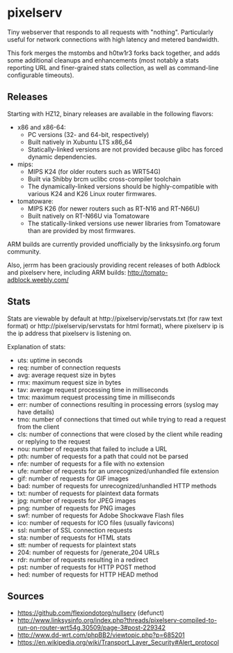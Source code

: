 pixelserv
=========

Tiny webserver that responds to all requests with "nothing".  Particularly useful for network connections with high latency and metered bandwidth.

This fork merges the mstombs and h0tw1r3 forks back together, and adds some additional cleanups and enhancements (most notably a stats reporting URL and finer-grained stats collection, as well as command-line configurable timeouts).

Releases
--------

Starting with HZ12, binary releases are available in the following flavors:
* x86 and x86-64:
  * PC versions (32- and 64-bit, respectively)
  * Built natively in Xubuntu LTS x86_64
  * Statically-linked versions are not provided because glibc has forced dynamic dependencies.
* mips:
  * MIPS K24 (for older routers such as WRT54G)
  * Built via Shibby brcm uclibc cross-compiler toolchain
  * The dynamically-linked versions should be highly-compatible with various K24 and K26 Linux router firmwares.
* tomatoware:
  * MIPS K26 (for newer routers such as RT-N16 and RT-N66U)
  * Built natively on RT-N66U via Tomatoware
  * The statically-linked versions use newer libraries from Tomatoware than are provided by most firmwares.

ARM builds are currently provided unofficially by the linksysinfo.org forum community.

Also, jerrm has been graciously providing recent releases of both Adblock and pixelserv here, including ARM builds: http://tomato-adblock.weebly.com/

Stats
-----

Stats are viewable by default at http://pixelservip/servstats.txt (for raw text format) or http://pixelservip/servstats for html format), where pixelserv ip is the ip address that pixelserv is listening on.

Explanation of stats:
* uts: uptime in seconds
* req: number of connection requests
* avg: average request size in bytes
* rmx: maximum request size in bytes
* tav: average request processing time in milliseconds
* tmx: maximum request processing time in milliseconds
* err: number of connections resulting in processing errors (syslog may have details)
* tmo: number of connections that timed out while trying to read a request from the client
* cls: number of connections that were closed by the client while reading or replying to the request
* nou: number of requests that failed to include a URL
* pth: number of requests for a path that could not be parsed
* nfe: number of requests for a file with no extension
* ufe: number of requests for an unrecognized/unhandled file extension
* gif: number of requests for GIF images
* bad: number of requests for unrecognized/unhandled HTTP methods
* txt: number of requests for plaintext data formats
* jpg: number of requests for JPEG images
* png: number of requests for PNG images
* swf: number of requests for Adobe Shockwave Flash files
* ico: number of requests for ICO files (usually favicons)
* ssl: number of SSL connection requests
* sta: number of requests for HTML stats
* stt: number of requests for plaintext stats
* 204: number of requests for /generate_204 URLs
* rdr: number of requests resulting in a redirect
* pst: number of requests for HTTP POST method
* hed: number of requests for HTTP HEAD method

Sources
-------

* https://github.com/flexiondotorg/nullserv (defunct)
* http://www.linksysinfo.org/index.php?threads/pixelserv-compiled-to-run-on-router-wrt54g.30509/page-3#post-229342
* http://www.dd-wrt.com/phpBB2/viewtopic.php?p=685201
* https://en.wikipedia.org/wiki/Transport_Layer_Security#Alert_protocol
